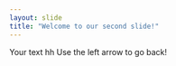 ```yaml
---
layout: slide
title: "Welcome to our second slide!"
---
```

Your text hh
Use the left arrow to go back!